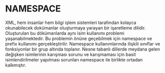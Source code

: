 # NAMESPACE
XML, hem insanlar hem bilgi işlem sistemleri tarafından kolayca okunabilecek dokümanlar oluşturmaya yarayan bir işaretleme dilidir. Oluşturulan bu dökümanlarda aynı
isim kullanımı problemi yaşanabilmektedir. Bu problemin önüne geçebilmek için namespace ve prefix kullanımı gerçekleştirilir. Namespace kullanımlarında ilişkili sınıflar
ve fonksiyonlar bir grup altında toplanır. 
Nesne tabanlı dillerde meydana gelen değişken isimlerinin karışması sorunu ve karışmaması için basit isimlendirilmeler yapılması sorunları namespace ile birlikte ortadan
kalkmıştır.
